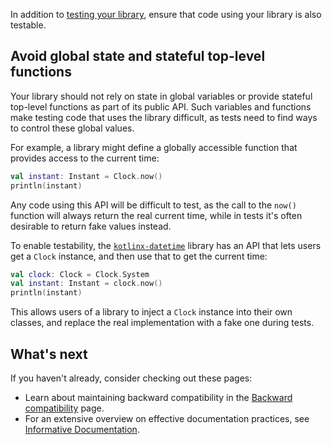 [//]: # (title: 可测试性)

In addition to [testing your library](api-guidelines-consistency.md#maintain-conventions-and-quality), ensure that code using your library is also testable.

## Avoid global state and stateful top-level functions

Your library should not rely on state in global variables or provide stateful top-level functions as part of its public API.
Such variables and functions make testing code that uses the library difficult, as tests need to find ways to control these global values.

For example, a library might define a globally accessible function that provides access to the current time:

```kotlin
val instant: Instant = Clock.now()
println(instant)
```

Any code using this API will be difficult to test, as the call to the `now()` function will always return the real current time, while in tests it's often desirable to return fake values instead.

To enable testability, the [`kotlinx-datetime`](https://github.com/Kotlin/kotlinx-datetime) library has an API that lets
users get a `Clock` instance, and then use that to get the current time:

```kotlin
val clock: Clock = Clock.System
val instant: Instant = clock.now()
println(instant)
```

This allows users of a library to inject a `Clock` instance into their own classes, and replace the real implementation
with a fake one during tests.

## What's next

If you haven't already, consider checking out these pages:

* Learn about maintaining backward compatibility in the [Backward compatibility](api-guidelines-backward-compatibility.md) page.
* For an extensive overview on effective documentation practices, see [Informative Documentation](api-guidelines-informative-documentation.md).
